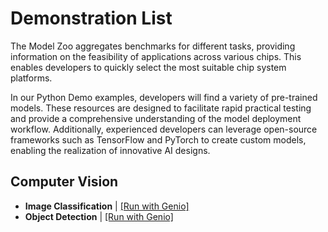 # Demonstration List

The Model Zoo aggregates benchmarks for different tasks, providing information on the feasibility of applications across various chips. This enables developers to quickly select the most suitable chip system platforms.

In our Python Demo examples, developers will find a variety of pre-trained models. These resources are designed to facilitate rapid practical testing and provide a comprehensive understanding of the model deployment workflow. Additionally, experienced developers can leverage open-source frameworks such as TensorFlow and PyTorch to create custom models, enabling the realization of innovative AI designs.

## Computer Vision
* **Image Classification** | [[Run with Genio]](https://github.com/R300-AI/MTK-genio-demo/blob/main/README.md)
* **Object Detection**     | [[Run with Genio]](https://github.com/R300-AI/MTK-genio-demo/blob/main/README.md)
